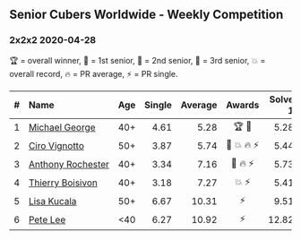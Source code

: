 ## Senior Cubers Worldwide - Weekly Competition
### 2x2x2 2020-04-28

🏆 = overall winner, 🥇 = 1st senior, 🥈 = 2nd senior, 🥉 = 3rd senior, 💥 = overall record, 🔥 = PR average, ⚡ = PR single.

| # | Name | Age | Single | Average | Awards | Solve 1 | Solve 2 | Solve 3 | Solve 4 | Solve 5 | Video |
| :--: | :-- | :--: | --: | --: | :--: | --: | --: | --: | --: | --: | :-- |
| 1 | [<span style="white-space: nowrap">Michael George</span>](../../persons/michael_george/222.md) | 40+ | 4.61 | 5.28 | <span style="white-space: nowrap">🏆 🥇</span> | 5.28 | DNF | 4.99 | 4.61 | 5.56 | [Link](https://www.facebook.com/events/535188653858103/permalink/535313977178904/) |
| 2 | [<span style="white-space: nowrap">Ciro Vignotto</span>](../../persons/ciro_vignotto/222.md) | 50+ | 3.87 | 5.74 | <span style="white-space: nowrap">🥈 💥 🔥 ⚡</span> | 5.44 | 5.74 | 6.05 | 3.87 | 10.22 | [Link](https://www.facebook.com/events/535188653858103/permalink/535791083797860/) |
| 3 | [<span style="white-space: nowrap">Anthony Rochester</span>](../../persons/anthony_rochester/222.md) | 40+ | 3.34 | 7.16 | <span style="white-space: nowrap">🥉 🔥 ⚡</span> | 5.73 | 8.32 | 7.44 | 3.34 | 12.34 | [Link](https://www.facebook.com/events/535188653858103/permalink/535220337188268/) |
| 4 | [<span style="white-space: nowrap">Thierry Boisivon</span>](../../persons/thierry_boisivon/222.md) | 40+ | 3.18 | 7.27 | <span style="white-space: nowrap">💥 ⚡</span> | 5.41 | 8.55 | 8.36 | 3.18 | 8.03 | [Link](https://www.facebook.com/events/535188653858103/permalink/536874390356196/) |
| 5 | [<span style="white-space: nowrap">Lisa Kucala</span>](../../persons/lisa_kucala/222.md) | 50+ | 6.67 | 10.31 | ⚡ | 9.51 | 14.80 | 12.00 | 6.67 | 9.43 | [Link](https://www.facebook.com/events/535188653858103/permalink/536101970433438/) |
| 6 | [<span style="white-space: nowrap">Pete Lee</span>](../../persons/pete_lee/222.md) | <40 | 6.27 | 10.92 | ⚡ | 12.82 | 6.27 | 11.44 | 8.51 | DNF | [Link](https://www.facebook.com/events/535188653858103/permalink/537622746948027/) |

<!-- Global site tag (gtag.js) - Google Analytics -->
<script async src="https://www.googletagmanager.com/gtag/js?id=UA-86348435-3"></script>
<script>window.dataLayer = window.dataLayer || []; function gtag() {dataLayer.push(arguments);} gtag('js', new Date()); gtag('config', 'UA-86348435-3');</script>
